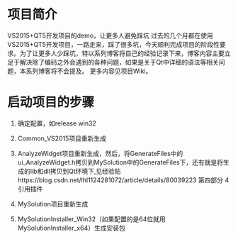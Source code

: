 # 项目简介

VS2015+QT5开发项目的demo，让更多人避免踩坑
过去的几个月都在使用VS2015+QT5开发项目，一路走来，踩了很多坑，今天顺利完成项目的阶段性要求。为了让更多人少踩坑，特以系列博客将自己的经验记录下来，博客内容主要立足于解决除了编码之外会遇到的各种问题，如果是关于Qt中详细的语法等相关问题，本系列博客将不会提及。 更多内容见项目Wiki。

# 启动项目的步骤
1. 确定配置，如release   win32


2. Common_VS2015项目重新生成


3. AnalyzeWidget项目重新生成，然后，将GenerateFiles中的ui_AnalyzeWidget.h拷贝到MySolution中的GenerateFiles下，还有就是将生成的lib和dll拷贝到Qt环境下,见经验贴https://blog.csdn.net/lhl1124281072/article/details/80039223 第四部分 4引用插件


4. MySolution项目重新生成


5. MySolutionInstaller_Win32（如果配置的是64位就用MySolutionInstaller_x64）生成安装包

